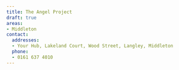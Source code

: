 ```yaml
---
title: The Angel Project
draft: true
areas:
- Middleton
contact:
  addresses:
  - Your Hub, Lakeland Court, Wood Street, Langley, Middleton
  phone:
  - 0161 637 4010
---
```


